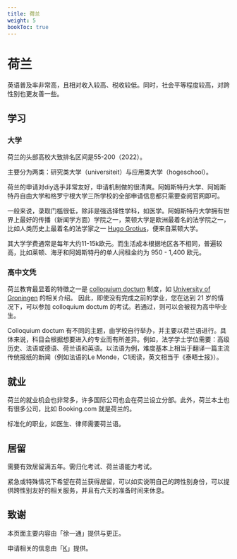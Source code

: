 ```yaml
---
title: 荷兰
weight: 5
bookToc: true
---
```


# 荷兰

英语普及率非常高，且相对收入较高、税收较低。同时，社会平等程度较高，对跨性别也更友善一些。

## 学习

### 大学

荷兰的头部高校大致排名区间是55-200（2022）。

主要分为两类：研究类大学（universiteit）与应用类大学（hogeschool）。

荷兰的申请对diy选手非常友好，申请机制做的很清爽。阿姆斯特丹大学、阿姆斯特丹自由大学和格罗宁根大学三所学校的全部申请信息都只需要查阅官网即可。

一般来说，录取门槛很低，除非是强选择性学科，如医学。阿姆斯特丹大学拥有世界上最好的传播（新闻学方面）学院之一，莱顿大学是欧洲最着名的法学院之一，比如人类历史上最着名的法学家之一 [Hugo Grotius](https://en.wikipedia.org/wiki/Hugo_Grotius)，便来自莱顿大学。

其大学学费通常是每年大约11-15k欧元。而生活成本根据地区各不相同，普遍较高，比如莱顿、海牙和阿姆斯特丹的单人间租金约为 950 - 1,400 欧元。

### 高中文凭

荷兰教育最显着的特徵之一是 [colloquium doctum](https://nl.wikipedia.org/wiki/Colloquium_doctum) 制度，如 [University of Groningen](https://www.rug.nl/fse/beta-studie/praktisch/toelating-inschrijving/colloquiumdoctum) 的相关介绍。 因此，即使没有完成之前的学业，您在达到 21 岁的情况下，可以参加 colloquium doctum 的考试。若通过，则可以会被视为高中毕业生。

Colloquium doctum 有不同的主题，由学校自行举办，并主要以荷兰语进行。具体来说，科目会根据想要进入的专业而有所差异。例如，法学学士学位需要：高级历史、法语或德语、荷兰语和英语。以法语为例，难度基本上相当于翻译一篇主流传统报纸的新闻（例如法语的Le Monde，C1阅读，英文相当于《泰晤士报》）。


## 就业

荷兰的就业机会也非常多，许多国际公司也会在荷兰设立分部。此外，荷兰本土也有很多公司，比如 Booking.com 就是荷兰的。

标准化的职业，如医生、律师需要荷兰语。

## 居留

需要有效居留满五年。需归化考试、荷兰语能力考试。

紧急或特殊情况下希望在荷兰获得居留，可以如实说明自己的跨性别身份，可以提供跨性别友好的相关服务，并且有六天的准备时间来休息。


## 致谢

本页面主要内容由「徐一通」提供与更正。

申请相关的信息由「[K](mailto:ozpin0928@163.com)」提供。
